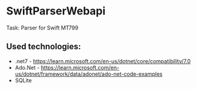 # SwiftParserWebapi

Task: Parser for Swift MT799

## Used technologies:

- .net7 - https://learn.microsoft.com/en-us/dotnet/core/compatibility/7.0
- Ado.Net - https://learn.microsoft.com/en-us/dotnet/framework/data/adonet/ado-net-code-examples
- SQLite


